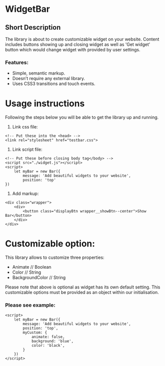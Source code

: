 # WidgetBar

## Short Description

The library is about to create customizable widget on your website. Content includes buttons showing up and closing widget 
as well as 'Get widget' button which would change widget with provided by user settings.

### Features:

* Simple, semantic markup.
* Doesn’t require any external library.
* Uses CSS3 transitions and touch events.

# Usage instructions

Following the steps below you will be able to get the library up and running.

1. Link css file:

```
<!-- Put these into the <head> -->
<link rel="stylesheet" href="testbar.css">
```	
1. Link script file:		
```
<!-- Put these before closing body tag</body> -->
<script src="./widget.js"></script>
<script>
	let myBar = new Bar({
		message: 'Add beautiful widgets to your website',
		position: 'top'
})
```

1. Add markup:
```
<div class="wrapper">
	<div>
		<button class="displayBtn wrapper__showBtn--center">Show Bar</button>
	</div>
</div>
```
	
 # Customizable option:
 This library allows to customize three properties:
 
* Animate          //  Boolean
* Color            // String
* BackgroundColor  // String

Please note that above is optional as widget has its own default setting.
This customizable options must be provided as an object within our initialisation.

### Please see example:
```
<script>
	let myBar = new Bar({
		message: 'Add beautiful widgets to your website',
		position: 'top',
		myCustom: {
			animate: false,
			background: 'blue',
			color: 'black',
		}
	})
</script>
```


